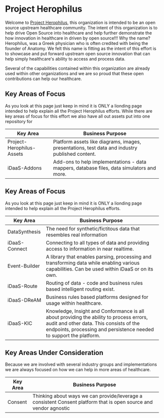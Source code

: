 # Project Herophilus

Welcome to [Project Herophilus](https://en.wikipedia.org/wiki/Herophilos), this organization is intended to be an 
open source upstream healthcare community. The intent of this organization is to help drive Open Source into 
healthcare and help further demonstrate the how innovation in healthcare in driven by open source!!! Why the name? 
Herophilus, was a Greek physician who is often credited with being the founder of Anatomy. We felt this name is fitting 
as the intent of this effort is to showcase and put forward upstream open source innovation that can help simply 
healthcare's ability to access and process data.

Several of the capabilities contained within this organization are already used within other organizations and we are 
so proud that these open contributions can help our healthcare.

## Key Areas of Focus
As you look at this page just keep in mind it is ONLY a lionding page intended to help explain all the Project Herophilus 
efforts. While there are key areas of focus for this effort we also have all out assets put into one repository for 

| Key Area | Business Purpose |
|----------|------------------|
|Project-Herophilus-Assets| Platform assets like diagrams, images, presentations, test data and industry published content.| 
|iDaaS-Addons|Add-ons to help implementations - data mappers, database files, data simulators and more.|

## Key Areas of Focus
As you look at this page just keep in mind it is ONLY a lionding page intended to help explain all the Project Herophilus 
efforts. 

| Key Area | Business Purpose |
|----------|------------------|
|DataSynthesis| The need for synthetic/fictitous data that resembles real information| 
|iDaaS-Connect| Connecting to all types of data and providing access to information in near realtime. |
|Event-Builder| A library that enables parsing, processing and transforming data while enabling various capabilities. Can be used within iDaaS or on its own. |
|iDaaS-Route| Routing of data - code and business rules based intelligent routing exist. |
|iDaaS-DReAM| Business rules based platforms designed for usage within healthcare. |
|iDaaS-KIC| Knowledge, Insight and Conformance is all about providing the ability to process errors, audit and other data. This consists of the endpoints, processing and persistence needed to support the platform.|

## Key Areas Under Consideration
Because we are involved with several industry groups and implementations we are always focused on how we can help in
more areas of healthcare.

| Key Area | Business Purpose |
|----------|------------------|
|Consent| Thinking about ways we can provide/leverage a consistent Consent platform that is open source and vendor agnostic|
